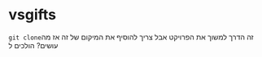 # vsgifts
`git clone`זה הדרך למשוך את הפרויקט
אבל צריך להוסיף את המיקום של זה
אז מה עושים?
הולכים ל

